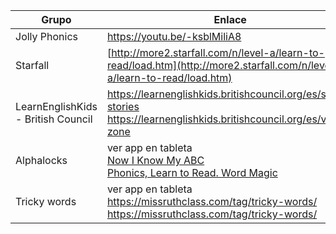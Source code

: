 | Grupo          | Enlace                                            |
| -------------- | ------------------------------------------------- |
| Jolly Phonics | [https://youtu.be/-ksblMiliA8 ](https://youtu.be/-ksblMiliA8)                                                |
|    Starfall            |   [http://more2.starfall.com/n/level-a/learn-to-read/load.htm](http://more2.starfall.com/n/level-a/learn-to-read/load.htm)                                                |
|   LearnEnglishKids - British Council             |  https://learnenglishkids.britishcouncil.org/es/short-stories <br/>   https://learnenglishkids.britishcouncil.org/es/video-zone                                               |
|   Alphalocks             |  ver app en tableta <br/> [Now I Know My ABC](https://www.youtube.com/watch?v=d-nW0Qt1Gw0&list=PLSW2D61TnopRmgj4sl2XxejJ4_vl1YZyl) <br/> [Phonics, Learn to Read. Word Magic](https://www.youtube.com/watch?v=9Jq5isDWyMI&list=PLSW2D61TnopSpMozoTB4P9PbroyVHn110)                                                 |
| Tricky words   | ver app en tableta <br/> https://missruthclass.com/tag/tricky-words/ <br/>  https://missruthclass.com/tag/tricky-words/     |
